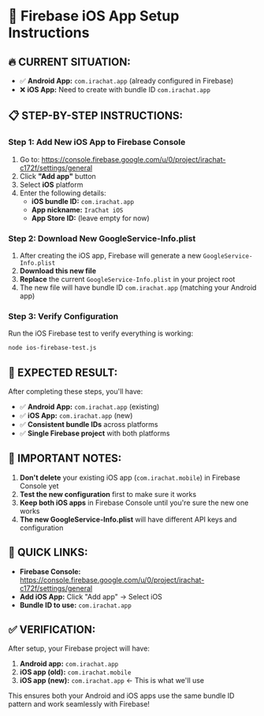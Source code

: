 # 🍎 Firebase iOS App Setup Instructions

## 🔥 **CURRENT SITUATION:**
- ✅ **Android App:** `com.irachat.app` (already configured in Firebase)
- ❌ **iOS App:** Need to create with bundle ID `com.irachat.app`

## 📋 **STEP-BY-STEP INSTRUCTIONS:**

### **Step 1: Add New iOS App to Firebase Console**
1. Go to: https://console.firebase.google.com/u/0/project/irachat-c172f/settings/general
2. Click **"Add app"** button
3. Select **iOS** platform
4. Enter the following details:
   - **iOS bundle ID:** `com.irachat.app`
   - **App nickname:** `IraChat iOS`
   - **App Store ID:** (leave empty for now)

### **Step 2: Download New GoogleService-Info.plist**
1. After creating the iOS app, Firebase will generate a new `GoogleService-Info.plist`
2. **Download this new file**
3. **Replace** the current `GoogleService-Info.plist` in your project root
4. The new file will have bundle ID `com.irachat.app` (matching your Android app)

### **Step 3: Verify Configuration**
Run the iOS Firebase test to verify everything is working:
```bash
node ios-firebase-test.js
```

## 🎯 **EXPECTED RESULT:**
After completing these steps, you'll have:
- ✅ **Android App:** `com.irachat.app` (existing)
- ✅ **iOS App:** `com.irachat.app` (new)
- ✅ **Consistent bundle IDs** across platforms
- ✅ **Single Firebase project** with both platforms

## 🚨 **IMPORTANT NOTES:**
1. **Don't delete** your existing iOS app (`com.irachat.mobile`) in Firebase Console yet
2. **Test the new configuration** first to make sure it works
3. **Keep both iOS apps** in Firebase Console until you're sure the new one works
4. **The new GoogleService-Info.plist** will have different API keys and configuration

## 🔗 **QUICK LINKS:**
- **Firebase Console:** https://console.firebase.google.com/u/0/project/irachat-c172f/settings/general
- **Add iOS App:** Click "Add app" → Select iOS
- **Bundle ID to use:** `com.irachat.app`

## ✅ **VERIFICATION:**
After setup, your Firebase project will have:
1. **Android app:** `com.irachat.app`
2. **iOS app (old):** `com.irachat.mobile` 
3. **iOS app (new):** `com.irachat.app` ← This is what we'll use

This ensures both your Android and iOS apps use the same bundle ID pattern and work seamlessly with Firebase!
